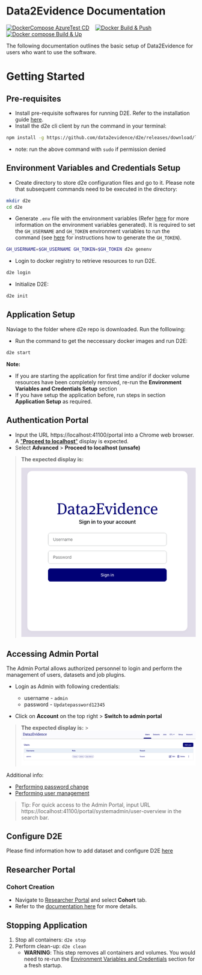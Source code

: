 # Data2Evidence Documentation

[![DockerCompose AzureTest CD](https://github.com/data2evidence/d2e/actions/workflows/az-dc-cd.yml/badge.svg)](https://github.com/data2evidence/d2e/actions/workflows/az-dc-cd.yml) &nbsp;&nbsp; [![Docker Build & Push](https://github.com/data2evidence/d2e/actions/workflows/docker-push.yml/badge.svg)](https://github.com/data2evidence/d2e/actions/wosrkflows/docker-push.yml) &nbsp;&nbsp; [![Docker compose Build & Up](https://github.com/data2evidence/d2e/actions/workflows/docker-compose-up.yml/badge.svg)](https://github.com/data2evidence/d2e/actions/workflows/docker-compose-up.yml)

The following documentation outlines the basic setup of Data2Evidence for users who want to use the software.

# Getting Started

## Pre-requisites

- Install pre-requisite softwares for running D2E. Refer to the installation guide [here](./docs/1-setup/README.md).
- Install the d2e cli client by run the command in your terminal:

```bash
npm install -g https://github.com/data2evidence/d2e/releases/download/latest/data2evidence-cli.tgz
```

- note: run the above command with `sudo` if permission denied

## Environment Variables and Credentials Setup

- Create directory to store d2e configuration files and go to it. Please note that subsequent commands need to be executed in the directory:

```bash
mkdir d2e
cd d2e
```

- Generate `.env` file with the environment variables (Refer [here](./docs/1-setup/environment-variables.md) for more information on the environment variables generated). It is required to set the `GH_USERNAME` and `GH_TOKEN` environment variables to run the command (see [here](./docs/1-setup/README.md) for instructions how to generate the `GH_TOKEN`).

```bash
GH_USERNAME=$GH_USERNAME GH_TOKEN=$GH_TOKEN d2e genenv
```

- Login to docker registry to retrieve resources to run D2E.

```bash
d2e login
```

- Initialize D2E:

```bash
d2e init
```

## Application Setup

Naviage to the folder where d2e repo is downloaded. Run the folllowing:

- Run the command to get the neccessary docker images and run D2E:

```bash
d2e start
```

**Note:**

- If you are starting the application for first time and/or if docker volume resources have been completely removed, re-run the **Environment Variables and Credentials Setup** section
- If you have setup the application before, run steps in section **Application Setup** as required.

## Authentication Portal

- Input the URL https://localhost:41100/portal into a Chrome web browser. A ["**Proceed to localhost**"](docs/images/chrome/chrome-proceed-to-localhost.png) display is expected.
- Select **Advanced** > **Proceed to localhost (unsafe)**

> **The expected display is:**
>
> ![](./docs/images/portal/LoginPage.png)

## Accessing Admin Portal

The Admin Portal allows authorized personnel to login and perform the management of users, datasets and job plugins.

- Login as Admin with following credentials:

  - username - `admin`
  - password - `Updatepassword12345`

- Click on **Account** on the top right > **Switch to admin portal**

> **The expected display is:** > ![AdminPortal](./docs/images/portal/AdminPortal.png)

Additional info:

- [Performing password change](./docs/2-load/1-initial-admin.md)
- [Performing user management](./docs/2-load/2-users-roles.md)

> Tip: For quick access to the Admin Portal, input URL https://localhost:41100/portal/systemadmin/user-overview in the search bar.

## Configure D2E

Please find information how to add dataset and configure D2E [here](./docs/2-load/README.md)

## Researcher Portal

### Cohort Creation

- Navigate to [Researcher Portal](https://localhost:41100/portal/researcher) and select **Cohort** tab.
- Refer to the [documentation here](./docs/3-configure/8-cohort.md) for more details.

## Stopping Application

1. Stop all containers: `d2e stop`
2. Perform clean-up: `d2e clean`
   - **WARNING**: This step removes all containers and volumes. You would need to re-run the [Environment Variables and Credentials](#environment-variables-and-credentials-setup) section for a fresh startup.
